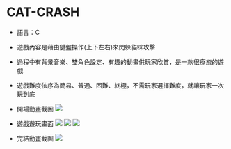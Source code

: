 # CAT-CRASH

* 語言：C
* 遊戲內容是藉由鍵盤操作(上下左右)來閃躲貓咪攻擊
* 過程中有背景音樂、雙角色設定、有趣的動畫供玩家欣賞，是一款很療癒的遊戲
* 遊戲難度依序為簡易、普通、困難、終極，不需玩家選擇難度，就讓玩家一次玩到底
* 開場動畫截圖
![](https://i.imgur.com/2CZeIn6.png)

* 遊戲遊玩畫面
![](https://i.imgur.com/epOa0Ts.png)
![](https://i.imgur.com/4crGTOj.png)
![](https://i.imgur.com/Mm44NsY.png)

* 完結動畫截圖
![](https://i.imgur.com/RNRssG9.png)

